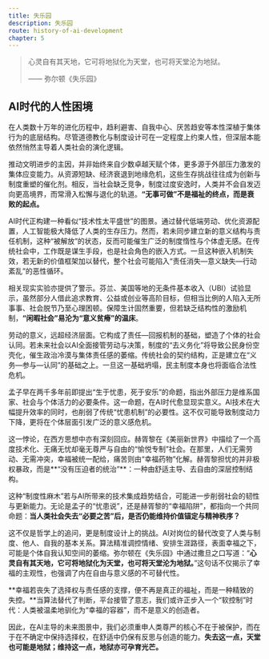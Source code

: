 ```yaml
---
title: 失乐园
description: 失乐园
route: history-of-ai-development
chapter: 5
---
```

> 心灵自有其天地，它可将地狱化为天堂，也可将天堂沦为地狱。
>
> —— 弥尔顿《失乐园》

## AI时代的人性困境

在人类数十万年的进化历程中，趋利避害、自我中心、厌苦趋安等本性深植于集体行为的底层结构。尽管道德教化与制度设计可在一定程度上约束人性，但深层本能依然悄然主导着人类社会的演化逻辑。

推动文明进步的主因，并非始终来自少数卓越天赋个体，更多源于外部压力激发的集体应变能力。从资源短缺、经济衰退到地缘危机，这些生存挑战往往成为创新与制度重塑的催化剂。相反，当社会缺乏竞争，制度过度安逸时，人类并不会自发迈向更高境界，而常滑入松懈与退化的轨道。**“无事可做”不是福祉的终点，而是衰败的起点。**

AI时代正构建一种看似“技术性太平盛世”的图景。通过替代低端劳动、优化资源配置，人工智能极大降低了人类的生存压力。然而，若未同步建立新的意义结构与责任机制，这种“被解放”的状态，反而可能催生广泛的制度惰性与个体虚无感。在传统社会中，工作既是谋生手段，也是社会角色的嵌入方式。一旦这种嵌入机制失效，若无新的价值框架加以替代，整个社会可能陷入“责任消失—意义缺失—行动紊乱”的恶性循环。

相关现实实验亦提供了警示。芬兰、美国等地的无条件基本收入（UBI）试验显示，虽然部分人借此追求教育、公益或创业等高阶目标，但相当比例的人陷入无所事事、社会脱节乃至心理困顿。保障生计固然重要，但若缺乏结构性的激励机制，**“闲暇社会”易沦为“意义贫瘠”的温床**。

劳动的意义，远超经济层面。它构成了责任—回报机制的基础，塑造了个体的社会认同。若未来社会以AI全面接管劳动与决策，制度的“去义务化”将导致公民身份空壳化，催生政治冷漠与集体责任感的萎缩。传统社会的契约结构，正是建立在“义务—参与—认同”的基础之上。一旦这一基础坍塌，民主制度本身也将面临合法性危机。

孟子早在两千多年前即提出“生于忧患，死于安乐”的命题，指出外部压力是维系国家、社会与个体活力的必要条件。这一命题，在AI时代愈显现实意义。AI技术在大幅提升效率的同时，也削弱了传统“忧患机制”的必要性。这不仅可能导致制度动力下降，更将在个体层面引发广泛的意义感危机。

这一悖论，在西方思想中亦有深刻回应。赫胥黎在《美丽新世界》中描绘了一个高度技术化、无痛无忧却毫无尊严与自由的“愉悦专制”社会。在那里，人们无需劳动、无需冲突，幸福被统一配给，痛苦则由“幸福药物”化解。赫胥黎担忧的并非极权暴政，而是**“没有压迫者的统治”**：一种由舒适主导、去自由的深层控制结构。

这种“制度性麻木”若与AI所带来的技术集成趋势结合，可能进一步削弱社会的韧性与更新能力。无论是孟子的“忧患说”，还是赫胥黎的“幸福陷阱”，都指向一个共同命题：**当人类社会失去“必要之苦”后，是否仍能维持价值锚定与精神秩序？**

这不仅是哲学上的追问，更是制度设计上的挑战。AI对岗位的替代改变了人类与制度、他人、自我的基本关系。算法精准调控情绪、安排生涯路径，表面幸福之下，可能是个体自我认知空间的萎缩。弥尔顿在《失乐园》中通过撒旦之口写道：“**心灵自有其天地，它可将地狱化为天堂，也可将天堂沦为地狱。**”这句话不仅揭示了幸福的主观性，也强调了内在自由与意义感的不可替代性。

**幸福若丧失了选择权与责任感的支撑，便不再是真正的福祉，而是一种精致的失控。**当算法替代了判断，平台接管了意志，我们或许正步入一个“软控制”时代：人类被温柔地驯化为“幸福的容器”，而不是意义的创造者。

因此，在AI主导的未来图景中，我们必须重申人类尊严的核心不在于被保护，而在于在不确定中保持选择权，在舒适中仍保有反思与创造的能力。**失去这一点，天堂也可能是地狱；维持这一点，地狱亦可孕育光芒。**
